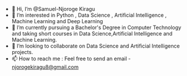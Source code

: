 - 👋 Hi, I’m @Samuel-Njoroge Kiragu
- 👀 I’m interested in Python , Data Science , Artificial Intelligence , Machine Learning and Deep Learning
- 🌱 I’m currently pursuing a Bachelor's Degree in Computer Technology and taking short courses in Data Science,Artificial Intelligence and Machine Learning. 
- 💞️ I’m looking to collaborate on Data Science and Artificial Intelligence projects.
- 📫 How to reach me :  Feel free to send an email -  njorogekiragu8@gmail.com

